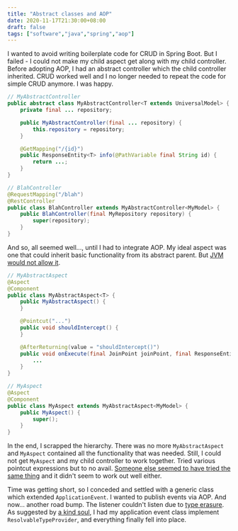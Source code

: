```yaml
---
title: "Abstract classes and AOP"
date: 2020-11-17T21:30:00+08:00
draft: false
tags: ["software","java","spring","aop"]
---
```

I wanted to avoid writing boilerplate code for CRUD in Spring Boot. But I failed - I could not make my child aspect get along with my child controller. Before adopting AOP, I had an abstract controller which the child controller inherited. CRUD worked well and I no longer needed to repeat the code for simple CRUD anymore. I was happy.

```java
// MyAbstractController
public abstract class MyAbstractController<T extends UniversalModel> {
    private final ... repository;

    public MyAbstractController(final ... repository) {
        this.repository = repository;
    }

    @GetMapping("/{id}")
    public ResponseEntity<T> info(@PathVariable final String id) {
        return ...;
    }
}

// BlahController
@RequestMapping("/blah")
@RestController
public class BlahController extends MyAbstractController<MyModel> {
    public BlahController(final MyRepository repository) {
        super(repository);
    }
}
```

And so, all seemed well..., until I had to integrate AOP. My ideal aspect was one that could inherit basic functionality from its abstract parent. But [JVM would not allow it](https://stackoverflow.com/questions/42607015/emulate-annotation-inheritance-for-interfaces-and-methods-with-aspectj).

```java
// MyAbstractAspect
@Aspect
@Component
public class MyAbstractAspect<T> {
    public MyAbstractAspect() {
    }

    @Pointcut("...")
    public void shouldIntercept() {
    }

    @AfterReturning(value = "shouldIntercept()")
    public void onExecute(final JoinPoint joinPoint, final ResponseEntity<T> response) {
        ...
    }
}

// MyAspect
@Aspect
@Component
public class MyAspect extends MyAbstractAspect<MyModel> {
    public MyAspect() {
        super();
    }
}
```

In the end, I scrapped the hierarchy. There was no more `MyAbstractAspect` and `MyAspect` contained all the functionality that was needed. Still, I could not get `MyAspect` and my child controller to work together. Tried various pointcut expressions but to no avail. [Someone else seemed to have tried the same thing](https://coderanch.com/t/524963/frameworks/pointcut-method-parent-abstract-class) and it didn't seem to work out well either.

Time was getting short, so I conceded and settled with a generic class which extended `ApplicationEvent`. I wanted to publish events via AOP. And now... another road bump. The listener couldn't listen due to [type erasure](https://spring.io/blog/2015/02/11/better-application-events-in-spring-framework-4-2). As suggested by [a kind soul](https://stackoverflow.com/questions/35883022/spring-generic-application-event-failing-to-reach-destination), I had my application event class implement `ResolvableTypeProvider`, and everything finally fell into place.
